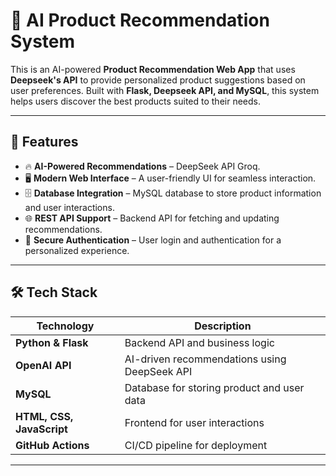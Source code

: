 # 🛒 AI Product Recommendation System

This is an AI-powered **Product Recommendation Web App** that uses **Deepseek's API** to provide personalized product suggestions based on user preferences. Built with **Flask, Deepseek API, and MySQL**, this system helps users discover the best products suited to their needs.

---

## 🚀 Features
- 🔥 **AI-Powered Recommendations** – DeepSeek API Groq.
- 🖥️ **Modern Web Interface** – A user-friendly UI for seamless interaction.
- 🗄️ **Database Integration** – MySQL database to store product information and user interactions.
- 🌐 **REST API Support** – Backend API for fetching and updating recommendations.
- 🔐 **Secure Authentication** – User login and authentication for a personalized experience.

---

## 🛠️ Tech Stack
| Technology | Description |
|------------|------------|
| **Python & Flask** | Backend API and business logic |
| **OpenAI API** | AI-driven recommendations using DeepSeek API |
| **MySQL** | Database for storing product and user data |
| **HTML, CSS, JavaScript** | Frontend for user interactions |
| **GitHub Actions** | CI/CD pipeline for deployment |

---
